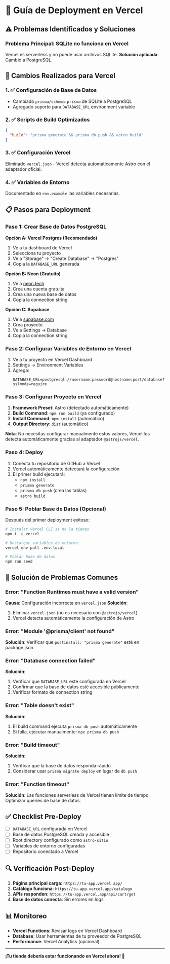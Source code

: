 # 🚀 Guía de Deployment en Vercel

## ⚠️ Problemas Identificados y Soluciones

### Problema Principal: SQLite no funciona en Vercel

Vercel es serverless y no puede usar archivos SQLite. **Solución aplicada**: Cambio a PostgreSQL.

## 🔧 Cambios Realizados para Vercel

### 1. ✅ Configuración de Base de Datos

- Cambiado `prisma/schema.prisma` de SQLite a PostgreSQL
- Agregado soporte para `DATABASE_URL` environment variable

### 2. ✅ Scripts de Build Optimizados

```json
{
  "build": "prisma generate && prisma db push && astro build"
}
```

### 3. ✅ Configuración Vercel

Eliminado `vercel.json` - Vercel detecta automáticamente Astro con el adaptador oficial.

### 4. ✅ Variables de Entorno

Documentado en `env.example` las variables necesarias.

## 📋 Pasos para Deployment

### Paso 1: Crear Base de Datos PostgreSQL

**Opción A: Vercel Postgres (Recomendado)**

1. Ve a tu dashboard de Vercel
2. Selecciona tu proyecto
3. Ve a "Storage" → "Create Database" → "Postgres"
4. Copia la `DATABASE_URL` generada

**Opción B: Neon (Gratuito)**

1. Ve a [neon.tech](https://neon.tech)
2. Crea una cuenta gratuita
3. Crea una nueva base de datos
4. Copia la connection string

**Opción C: Supabase**

1. Ve a [supabase.com](https://supabase.com)
2. Crea proyecto
3. Ve a Settings → Database
4. Copia la connection string

### Paso 2: Configurar Variables de Entorno en Vercel

1. Ve a tu proyecto en Vercel Dashboard
2. Settings → Environment Variables
3. Agrega:
   ```
   DATABASE_URL=postgresql://username:password@hostname:port/database?sslmode=require
   ```

### Paso 3: Configurar Proyecto en Vercel

1. **Framework Preset**: Astro (detectado automáticamente)
2. **Build Command**: `npm run build` (ya configurado)
3. **Install Command**: `npm install` (automático)
4. **Output Directory**: `dist` (automático)

**Nota**: No necesitas configurar manualmente estos valores, Vercel los detecta automáticamente gracias al adaptador `@astrojs/vercel`.

### Paso 4: Deploy

1. Conecta tu repositorio de GitHub a Vercel
2. Vercel automáticamente detectará la configuración
3. El primer build ejecutará:
   - `npm install`
   - `prisma generate`
   - `prisma db push` (crea las tablas)
   - `astro build`

### Paso 5: Poblar Base de Datos (Opcional)

Después del primer deployment exitoso:

```bash
# Instalar Vercel CLI si no la tienes
npm i -g vercel

# Descargar variables de entorno
vercel env pull .env.local

# Poblar base de datos
npm run seed
```

## 🐛 Solución de Problemas Comunes

### Error: "Function Runtimes must have a valid version"

**Causa**: Configuración incorrecta en `vercel.json`
**Solución**:

1. Eliminar `vercel.json` (no es necesario con `@astrojs/vercel`)
2. Vercel detecta automáticamente la configuración de Astro

### Error: "Module '@prisma/client' not found"

**Solución**: Verificar que `postinstall: "prisma generate"` esté en package.json

### Error: "Database connection failed"

**Solución**:

1. Verificar que `DATABASE_URL` esté configurada en Vercel
2. Confirmar que la base de datos esté accesible públicamente
3. Verificar formato de connection string

### Error: "Table doesn't exist"

**Solución**:

1. El build command ejecuta `prisma db push` automáticamente
2. Si falla, ejecutar manualmente: `npx prisma db push`

### Error: "Build timeout"

**Solución**:

1. Verificar que la base de datos responda rápido
2. Considerar usar `prisma migrate deploy` en lugar de `db push`

### Error: "Function timeout"

**Solución**: Las funciones serverless de Vercel tienen límite de tiempo. Optimizar queries de base de datos.

## ✅ Checklist Pre-Deploy

- [ ] `DATABASE_URL` configurada en Vercel
- [ ] Base de datos PostgreSQL creada y accesible
- [ ] Root directory configurado como `astro-sitio`
- [ ] Variables de entorno configuradas
- [ ] Repositorio conectado a Vercel

## 🔍 Verificación Post-Deploy

1. **Página principal carga**: `https://tu-app.vercel.app/`
2. **Catálogo funciona**: `https://tu-app.vercel.app/catalogo`
3. **APIs responden**: `https://tu-app.vercel.app/api/cart/get`
4. **Base de datos conecta**: Sin errores en logs

## 📊 Monitoreo

- **Vercel Functions**: Revisar logs en Vercel Dashboard
- **Database**: Usar herramientas de tu proveedor de PostgreSQL
- **Performance**: Vercel Analytics (opcional)

---

**¡Tu tienda debería estar funcionando en Vercel ahora! 🎉**
